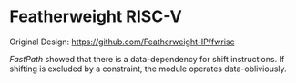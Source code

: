 # Featherweight RISC-V

Original Design:
https://github.com/Featherweight-IP/fwrisc

*FastPath* showed that there is a data-dependency for shift instructions.
If shifting is excluded by a constraint, the module operates data-obliviously.
